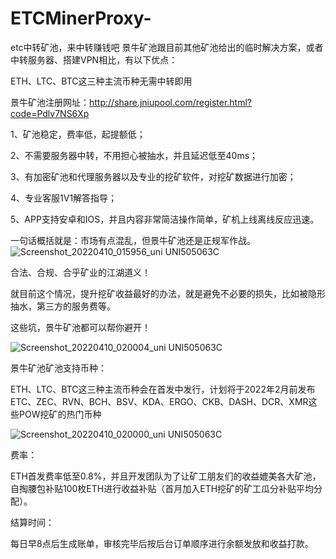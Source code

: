 # ETCMinerProxy-
etc中转矿池，来中转赚钱吧
景牛矿池跟目前其他矿池给出的临时解决方案，或者中转服务器、搭建VPN相比，有以下优点：

ETH、LTC、BTC这三种主流币种无需中转即用

景牛矿池注册网址：http://share.jniupool.com/register.html?code=Pdlv7NS6Xp


1、矿池稳定，费率低，起提额低；


2、不需要服务器中转，不用担心被抽水，并且延迟低至40ms；


3、有加密矿池和代理服务器以及专业的挖矿软件，对挖矿数据进行加密；


4、专业客服1V1解答指导；


5、APP支持安卓和IOS，并且内容非常简洁操作简单，矿机上线离线反应迅速。


一句话概括就是：市场有点混乱，但景牛矿池还是正规军作战。![Screenshot_20220410_015956_uni UNI505063C](https://user-images.githubusercontent.com/74077677/162586142-f0caac65-5492-4399-bf00-3103dc20ec16.jpg)



合法、合规、合乎矿业的江湖道义！


就目前这个情况，提升挖矿收益最好的办法，就是避免不必要的损失，比如被隐形抽水，第三方的服务费等。


这些坑，景牛矿池都可以帮你避开！

![Screenshot_20220410_020004_uni UNI505063C](https://user-images.githubusercontent.com/74077677/162586174-fbae2696-447a-4207-b54d-52abfc1322b9.jpg)

景牛矿池矿池支持币种：

ETH、LTC、BTC这三种主流币种会在首发中发行，计划将于2022年2月前发布ETC、ZEC、RVN、BCH、BSV、KDA、ERGO、CKB、DASH、DCR、XMR这些POW挖矿的热门币种

![Screenshot_20220410_020000_uni UNI505063C](https://user-images.githubusercontent.com/74077677/162586167-0c67f925-3f5c-4bf9-a64a-fc5d9ef29a62.jpg)

费率：

ETH首发费率低至0.8%，并且开发团队为了让矿工朋友们的收益媲美各大矿池，自掏腰包补贴100枚ETH进行收益补贴（首月加入ETH挖矿的矿工瓜分补贴平均分配）。


结算时间：

每日早8点后生成账单，审核完毕后按后台订单顺序进行余额发放和收益打款。
